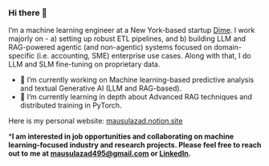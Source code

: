 ### Hi there 👋

I’m a machine learning engineer at a New York-based startup [Dime](https://www.joindime.io/). I work majorly on - a) setting up robust ETL pipelines, and b) building LLM and RAG-powered agentic (and non-agentic) systems focused on domain-specific (i.e. accounting, SME) enterprise use cases. Along with that, I do LLM and SLM fine-tuning on proprietary data.

<!--
**mausulazad/mausulazad** is a ✨ _special_ ✨ repository because its `README.md` (this file) appears on your GitHub profile.

Here are some ideas to get you started:
-->
- 🔭 I’m currently working on Machine learning-based predictive analysis and textual Generative AI (LLM and RAG-based).
- 🌱 I’m currently learning in depth about Advanced RAG techniques and distributed training in PyTorch.

Here is my personal website: [mausulazad.notion.site](https://mausulazad.notion.site/Abu-Tyeb-Azad-Mausul-1698f393875b809187d8c3e782f0d49e)

***I am interested in job opportunities and collaborating on machine learning-focused industry and research projects. Please feel free to reach out to me at [mausulazad495@gmail.com](mailto:mausulazad495@gmail.com) or [LinkedIn](https://www.linkedin.com/in/abu-tyeb-azad).** 
<!-- [Mausul's Github Stats](https://github-readme-stats.vercel.app/api?username=mausulazad&show_icons=true&theme=radical) -->
